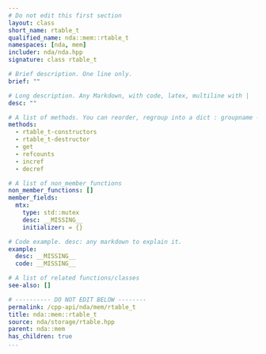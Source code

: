 ```yaml
---
# Do not edit this first section
layout: class
short_name: rtable_t
qualified_name: nda::mem::rtable_t
namespaces: [nda, mem]
includer: nda/nda.hpp
signature: class rtable_t

# Brief description. One line only.
brief: ""

# Long description. Any Markdown, with code, latex, multiline with |
desc: ""

# A list of methods. You can reorder, regroup into a dict : groupname -> list
methods:
  - rtable_t-constructors
  - rtable_t-destructor
  - get
  - refcounts
  - incref
  - decref

# A list of non_member_functions
non_member_functions: []
member_fields:
  mtx:
    type: std::mutex
    desc: __MISSING__
    initializer: = {}

# Code example. desc: any markdown to explain it.
example:
  desc: __MISSING__
  code: __MISSING__

# A list of related functions/classes
see-also: []

# ---------- DO NOT EDIT BELOW --------
permalink: /cpp-api/nda/mem/rtable_t
title: nda::mem::rtable_t
source: nda/storage/rtable.hpp
parent: nda::mem
has_children: true
...
```


